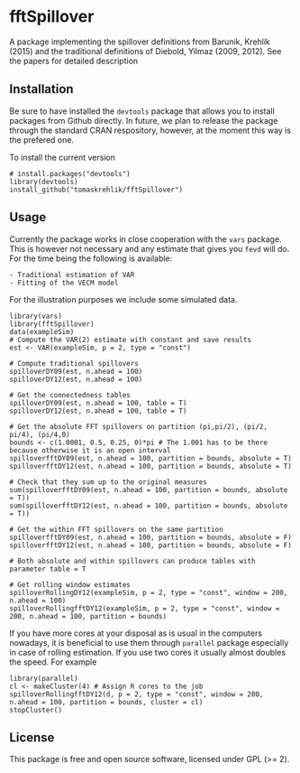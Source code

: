 fftSpillover
==================

A package implementing the spillover definitions from Barunik, Krehlik (2015) and the traditional definitions of Diebold, Yilmaz (2009, 2012). See the papers for detailed description

Installation
------------------

Be sure to have installed the `devtools` package that allows you to install packages from Github directly. In future, we plan to release the package through the standard CRAN respository, however, at the moment this way is the prefered one.

To install the current version

````{r}
# install.packages("devtools")
library(devtools)
install_github("tomaskrehlik/fftSpillover") 
````

Usage
--------------------
Currently the package works in close cooperation with the `vars` package. This is however not necessary and any estimate that gives you `fevd` will do. For the time being the following is available:

    - Traditional estimation of VAR
    - Fitting of the VECM model

For the illustration purposes we include some simulated data.

````{r}
library(vars)
library(fftSpillover)
data(exampleSim)
# Compute the VAR(2) estimate with constant and save results
est <- VAR(exampleSim, p = 2, type = "const")

# Compute traditional spillovers
spilloverDY09(est, n.ahead = 100)
spilloverDY12(est, n.ahead = 100)

# Get the connectedness tables
spilloverDY09(est, n.ahead = 100, table = T)
spilloverDY12(est, n.ahead = 100, table = T)

# Get the absolute FFT spillovers on partition (pi,pi/2), (pi/2, pi/4), (pi/4,0)
bounds <- c(1.0001, 0.5, 0.25, 0)*pi # The 1.001 has to be there because otherwise it is an open interval
spilloverfftDY09(est, n.ahead = 100, partition = bounds, absolute = T)
spilloverfftDY12(est, n.ahead = 100, partition = bounds, absolute = T)

# Check that they sum up to the original measures
sum(spilloverfftDY09(est, n.ahead = 100, partition = bounds, absolute = T))
sum(spilloverfftDY12(est, n.ahead = 100, partition = bounds, absolute = T))

# Get the within FFT spillovers on the same partition
spilloverfftDY09(est, n.ahead = 100, partition = bounds, absolute = F)
spilloverfftDY12(est, n.ahead = 100, partition = bounds, absolute = F)

# Both absolute and within spillovers can produce tables with parameter table = T

# Get rolling window estimates
spilloverRollingDY12(exampleSim, p = 2, type = "const", window = 200, n.ahead = 100)
spilloverRollingfftDY12(exampleSim, p = 2, type = "const", window = 200, n.ahead = 100, partition = bounds)
````

If you have more cores at your disposal as is usual in the computers nowadays, it is beneficial to use them through `parallel` package especially in case of rolling estimation. If you use two cores it usually almost doubles the speed. For example

````{r}
library(parallel)
cl <- makeCluster(4) # Assign R cores to the job
spilloverRollingfftDY12(d, p = 2, type = "const", window = 200, n.ahead = 100, partition = bounds, cluster = cl)
stopCluster()
````

License
--------------------
This package is free and open source software, licensed under GPL (>= 2).